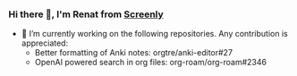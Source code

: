 ### Hi there 👋, I'm Renat from [Screenly](https://github.com/Screenly/)

- 🔭 I’m currently working on the following repositories. Any contribution is appreciated:
  - Better formatting of Anki notes: orgtre/anki-editor#27
  - OpenAI powered search in org files: org-roam/org-roam#2346

<!--
**renatgalimov/renatgalimov** is a ✨ _special_ ✨ repository because its `README.md` (this file) appears on your GitHub profile.

Here are some ideas to get you started:

- 🌱 I’m currently learning ...
- 👯 I’m looking to collaborate on ...
- 🤔 I’m looking for help with ...
- 💬 Ask me about ...
- 📫 How to reach me: ...
- 😄 Pronouns: ...
- ⚡ Fun fact: ...
-->
